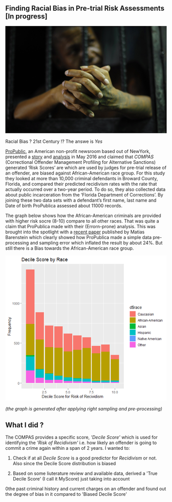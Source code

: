 ## Finding Racial Bias in Pre-trial Risk Assessments [In progress]

![](images/prison_inmate002.jpg)

Racial Bias ? 21st Century !? The answe is *Yes* 

[ProPublic](), an American non-profit newsroom based out of NewYork, presented a [story](https://www.propublica.org/article/machine-bias-risk-assessments-in-criminal-sentencing) and [analysis](https://www.propublica.org/article/how-we-analyzed-the-compas-recidivism-algorithm)  in May 2016 and claimed that *COMPAS* (Correctional Offender Management Profiling for Alternative Sanctions) generated ‘Risk Scores’ are which are used by judges for pre-trial release of an offender, are biased against African-American race group. For this study they looked at more than 10,000 criminal defendants in Broward County, Florida, and compared their predicted recidivism rates with the rate that actually occurred over a two-year period. To do so, they also collected data about public incarceration from the ‘Florida Department of Corrections’. By joining these two data sets with a defendant’s first name, last name and Date of birth ProPublica assessed about 11000 records.

The graph below shows how the African-American criminals are provided with higher risk socre (8-10) compare to all other races. That was quite a claim that ProPublica made with their (Errorn-prone) analysis. This was brought into the spotlight with a [recent paper](https://arxiv.org/pdf/1906.04711v3.pdf) published by Matias Barenstein which clearly showed how ProPublica made a simple data pre-processing and sampling error which inflated the result by about 24%. But still there is a Bias towards the African-American race group.

![](images/decilescoreraceplot.png)

*(the graph is generated after applying right sampling and pre-processing)*

## What I did ?

The COMPAS provides a specific score, *'Decile Score'* which is used for identifying the *'Risk of Recidivism'* i.e. how likely an offender is going to commit a crime again within a span of 2 years. I wanted to:

1. Check if at all *Decile Score* is a good predictor for *Recidivism* or not. Also since the Decile Score distribution is biased


2. Based on some liuterature review and available data, derived a 'True Decile Score' (I call it MyScore) just taking into account

0the past criminal history and current charges on an offender and found out the degree of bias in it compared to 'Biased Decile Score' 

